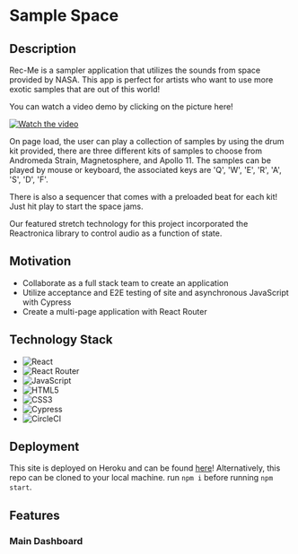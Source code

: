 # Sample Space



## Description

Rec-Me is a sampler application that utilizes the sounds from space provided by NASA. This app is perfect for artists who want to use more exotic samples that are out of this world!

You can watch a video demo by clicking on the picture here!
<!-- <img src="https://img.youtube.com/vi/gtaMOX2mMrk/0.jpg" alt="alt_text" width="400"> -->

[![Watch the video](https://img.youtube.com/vi/gtaMOX2mMrk/0.jpg)](https://youtu.be/gtaMOX2mMrk)
<!-- <iframe width="560" height="315" src="https://www.youtube.com/embed/gtaMOX2mMrk" title="YouTube video player" frameborder="0" allow="accelerometer; autoplay; clipboard-write; encrypted-media; gyroscope; picture-in-picture" allowfullscreen></iframe> -->



On page load, the user can play a collection of samples by using the drum kit provided, there are three different kits of samples to choose from Andromeda Strain, Magnetosphere, and Apollo 11. The samples can be played by mouse or keyboard, the associated keys are 'Q', 'W', 'E', 'R', 'A', 'S', 'D', 'F'.

There is also a sequencer that comes with a preloaded beat for each kit! Just hit play to start the space jams.

Our featured stretch technology for this project incorporated the Reactronica library to control audio as a function of state.

## Motivation
- Collaborate as a full stack team to create an application
- Utilize acceptance and E2E testing of site and asynchronous JavaScript with Cypress
- Create a multi-page application with React Router

## Technology Stack
- ![React](https://img.shields.io/badge/react-%2320232a.svg?style=for-the-badge&logo=react&logoColor=%2361DAFB)
- ![React Router](https://img.shields.io/badge/React_Router-CA4245?style=for-the-badge&logo=react-router&logoColor=white)
- ![JavaScript](https://img.shields.io/badge/javascript-%23323330.svg?style=for-the-badge&logo=javascript&logoColor=%23F7DF1E)
- ![HTML5](https://img.shields.io/badge/html5-%23E34F26.svg?style=for-the-badge&logo=html5&logoColor=white)
- ![CSS3](https://img.shields.io/badge/CSS3-hotpink.svg?style=for-the-badge&logo=CSS3&logoColor=white)
- ![Cypress](https://img.shields.io/badge/-cypress-%23E5E5E5?style=for-the-badge&logo=cypress&logoColor=058a5e)
- ![CircleCI](https://img.shields.io/badge/circle%20ci-%23161616.svg?style=for-the-badge&logo=circleci&logoColor=white)

## Deployment
This site is deployed on Heroku and can be found [here](https://sample-space-fe.herokuapp.com/)!
Alternatively, this repo can be cloned to your local machine. run `npm i` before running `npm start`.

## Features

### Main Dashboard

<!-- On page load the user will see a random featured artist and related artist bubbles. Users can also use the search bar to search for a specific artist.

![rec-me-main-dash-demo](https://user-images.githubusercontent.com/92049763/163893175-3c53da44-fb0b-4c1d-a481-b52d40718436.gif)

![rec-me-search-demo](https://user-images.githubusercontent.com/92049763/163893229-b86c48f2-92b4-4b85-870c-5e276f5ee727.gif)

<details>
  <summary>Under the Hood</summary>
  Artist data is fetched from the TasteDive API while the artist images are fetched from the BandsInTown API. On each search submit, a new fetch is triggered.
</details>
</br>

### Single Artist Detail

When a user clicks on the center featured artist on the main dashboard, they are routed to a page with the information on that specific artist with a unique URL.

![rec-me-single-artist-demo](https://user-images.githubusercontent.com/92049763/163893278-4f503410-1933-4732-8568-44e4d6c4d514.gif)

<details>
  <summary>Under the Hood</summary>
  Single artist's are retrieved using the fetch API and interpolating an artist's name into the URL. The site's URL is also changed to reflect that individual artist's name via React Router. Users can bookmark this URL to return to later!
</details>
</br>

### Let's play a game!

A user can start the game by pressing the 'Lets play a game' button on the homepage. This switches the main page into game-mode. Users are given a random artist to try
to reach in 6 moves or less. Users are told how many turns are left and given motivational messages to keep going!

![rec-me-game-demo](https://user-images.githubusercontent.com/92049763/163893455-68e3e260-4f0b-4410-96aa-22b8b59cdeac.gif)

<details>
  <summary>Under the Hood</summary>
 Game state is tracked via the React Context API which allows users to see the turn count and whether they win or lose. We have a custom array for game goal artists that are most likely to be recognized.
</details>
</br>

### Testing & Accessibility

Rec-Me is fully end-to-end tested with Cypress. URLs are tested and network requests are stubbed. Rec-Me was also designed to be accessible for screen-readers and is fully tab-able.

## Future Additions
- Incorporate a favorites mechanism so user's can favorite artists and save them to a list
- Create customized user playlists
- Search and filter by genre
- Improve site accessibility

## Credits
Authors: [Maddie Law](https://github.com/maddielaw) [Eric Matlock](https://github.com/ermatlock) [Jerry Vohrer](https://github.com/Jerry-Vrrr) [Katie Ammon](https://github.com/kammon10)

Project spec -> [here](https://frontend.turing.edu/projects/module-3/stretch.html)

[Turing School of Software and Design's GitHub](https://github.com/turingschool-examples) -->
